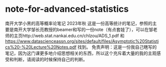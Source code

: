 # note-for-advanced-statistics
南开大学小黑的高等概率论笔记 2023年秋
这是一份高等统计的笔记，参照的主要是南开大学邹长亮教授的beamer和写的一份note（有点套娃了），可以在邹老师的主页http://web.stat.nankai.edu.cn/chlzou/ADS_1.pdf 和 https://www.datascienceassn.org/sites/default/files/Asymptotic%20Statistics%20-%20Lecture%20Notes.pdf 找到。
免责声明：这是一份我自己瞎写的笔记，因为这门课更多地介绍思想相关的东西，所以这个充斥着大量的我的主观感受和判断，请阅读的时候保持自己的判断。
